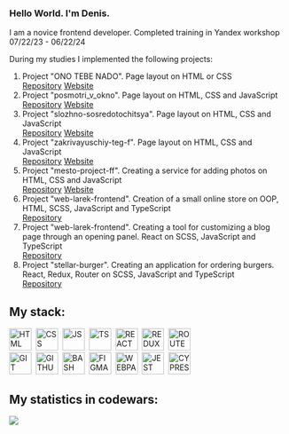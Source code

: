### Hello World. I'm Denis.

I am a novice frontend developer.
Completed training in Yandex workshop 07/22/23 - 06/22/24

During my studies I implemented the following projects:
1. Project "ONO TEBE NADO". Page layout on HTML or CSS <br>
<a href = "https://github.com/DenisNasekin/ono-tebe-nado">Repository</a>
<a href = "https://denisnasekin.github.io/ono-tebe-nado/">Website</a> <br>
2. Project "posmotri_v_okno". Page layout on HTML, CSS and JavaScript <br>
<a href = "https://github.com/DenisNasekin/posmotri_v_okno">Repository</a>
<a href = "https://denisnasekin.github.io/posmotri_v_okno/">Website</a> <br>
3. Project "slozhno-sosredotochitsya". Page layout on HTML, CSS and JavaScript <br>
<a href = "https://github.com/DenisNasekin/slozhno-sosredotochitsya">Repository</a>
<a href = "https://denisnasekin.github.io/slozhno-sosredotochitsya/">Website</a> <br>
4. Project "zakrivayuschiy-teg-f". Page layout on HTML, CSS and JavaScript <br>
<a href = "https://github.com/DenisNasekin/zakrivayuschiy-teg-f">Repository</a>
<a href = "https://denisnasekin.github.io/zakrivayuschiy-teg-f/">Website</a> <br>
6. Project "mesto-project-ff". Creating a service for adding photos on HTML, CSS and JavaScript <br>
<a href = "https://github.com/DenisNasekin/mesto-project-ff">Repository</a>
<a href = "https://denisnasekin.github.io/mesto-project-ff/">Website</a> <br>
7. Project "web-larek-frontend". Creation of a small online store on OOP, HTML, SCSS, JavaScript and TypeScript <br>
<a href = "https://github.com/DenisNasekin/web-larek-frontend">Repository</a>
8. Project "web-larek-frontend". Creating a tool for customizing a blog page through an opening panel. React on SCSS, JavaScript and TypeScript <br>
<a href = "https://github.com/DenisNasekin/blog-customizer">Repository</a> <br>
9. Project "stellar-burger". Creating an application for ordering burgers. React, Redux, Router on SCSS, JavaScript and TypeScript <br>
<a href = "https://github.com/DenisNasekin/stellar-burger">Repository</a> <br>



## My stack:
<img src="https://cdn.jsdelivr.net/gh/devicons/devicon@latest/icons/html5/html5-original.svg" title='HTML' width='40' height='40'/>&nbsp;
<img src="https://cdn.jsdelivr.net/gh/devicons/devicon@latest/icons/css3/css3-original.svg" title='CSS' width='40' height='40'/>&nbsp;
<img src="https://cdn.jsdelivr.net/gh/devicons/devicon@latest/icons/javascript/javascript-original.svg" title='JS' width='40' height='40'/>&nbsp;
<img src="https://cdn.jsdelivr.net/gh/devicons/devicon@latest/icons/typescript/typescript-original.svg" title='TS' width='40' height='40'/>&nbsp;
<img src="https://cdn.jsdelivr.net/gh/devicons/devicon@latest/icons/react/react-original.svg" title='REACT' width='40' height='40'/>&nbsp;
<img src="https://cdn.jsdelivr.net/gh/devicons/devicon@latest/icons/redux/redux-original.svg" title='REDUX' width='40' height='40'/>&nbsp;
<img src="https://cdn.jsdelivr.net/gh/devicons/devicon@latest/icons/reactrouter/reactrouter-original.svg" title='ROUTER' width='40' height='40'/><br>
<img src="https://cdn.jsdelivr.net/gh/devicons/devicon@latest/icons/git/git-original.svg" title='GIT' width='40' height='40'/>&nbsp;
<img src="https://cdn.jsdelivr.net/gh/devicons/devicon@latest/icons/github/github-original.svg" title='GITHUB' width='40' height='40'/>&nbsp;
<img src="https://cdn.jsdelivr.net/gh/devicons/devicon@latest/icons/bash/bash-original.svg" title='BASH' width='40' height='40'/>&nbsp;
<img src="https://cdn.jsdelivr.net/gh/devicons/devicon@latest/icons/figma/figma-original.svg" title='FIGMA' width='40' height='40'/>&nbsp;
<img src="https://cdn.jsdelivr.net/gh/devicons/devicon@latest/icons/webpack/webpack-original.svg" title='WEBPACK' width='40' height='40'/>&nbsp;
<img src="https://cdn.jsdelivr.net/gh/devicons/devicon@latest/icons/jest/jest-plain.svg" title='JEST' width='40' height='40'/>&nbsp;
<img src="https://cdn.jsdelivr.net/gh/devicons/devicon@latest/icons/cypressio/cypressio-original.svg" title='CYPRESS' width='40' height='40'/>&nbsp;

## My statistics in codewars:
<img src = "https://www.codewars.com/users/Nasekundu/badges/large">




          



